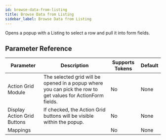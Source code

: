 ```yaml
---
id: browse-data-from-listing
title: Browse Data from Listing
sidebar_label: Browse Data from Listing
---
```



Opens a popup with a Listing to select a row and pull it into form fields.

## Parameter Reference
| Parameter | Description | Supports Tokens | Default |
| -- | -- | -- | -- |
| Action Grid Module | The selected grid will be opened in a popup where you can pick the row to get values for ActionForm fields. | No | None |
| Display Action Grid Buttons | If checked, the Action Grid buttons will be visible within the popup. | No | None |
| Mappings |  | No | None |
